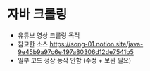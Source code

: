 # 자바 크롤링
- 유튜브 영상 크롤링 목적
- 참고한 소스
  https://song-01.notion.site/java-9e45b9a97c6e497a80306d12de7541b5
- 일부 코드 정상 동작 안함 (수정 + 보완 필요)